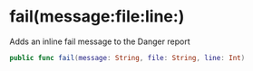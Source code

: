 # fail(message:file:line:)

Adds an inline fail message to the Danger report

``` swift
public func fail(message: String, file: String, line: Int) 
```
